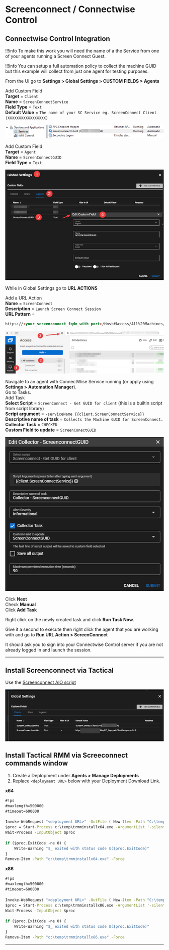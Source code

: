 # Screenconnect / Connectwise Control

## Connectwise Control Integration

!!!info
     To make this work you will need the name of a the Service from one of your agents running a Screen Connect Guest.

!!!info
     You can setup a full automation policy to collect the machine GUID but this example will collect from just one agent for testing purposes.

From the UI go to **Settings > Global Settings > CUSTOM FIELDS > Agents**

Add Custom Field</br>
**Target** = `Client`</br>
**Name** = `ScreenConnectService`</br>
**Field Type** = `Text` </br>
**Default Value** = `The name of your SC Service eg. ScreenConnect Client (XXXXXXXXXXXXXXXXX)`</br>

![Service Name](images/3rdparty_screenconnect1.png)

Add Custom Field</br>
**Target** = `Agent`</br>
**Name** = `ScreenConnectGUID`</br>
**Field Type** = `Text`</br>

![Service Name](images/3rdparty_screenconnect2.png)

While in Global Settings go to **URL ACTIONS**

Add a URL Action</br>
**Name** = `ScreenConnect`</br>
**Description** = `Launch Screen Connect Session`</br>
**URL Pattern** =

```html
https://<your_screenconnect_fqdn_with_port>/Host#Access/All%20Machines//{{agent.ScreenConnectGUID}}/Join
```

![Service Name](images/3rdparty_screenconnect3.png)

Navigate to an agent with ConnectWise Service running (or apply using **Settings > Automation Manager**).</br>
Go to Tasks.</br>
Add Task</br>
**Select Script** = `ScreenConnect - Get GUID for client` (this is a builtin script from script library)</br>
**Script argument** = `-serviceName {{client.ScreenConnectService}}`</br>
**Descriptive name of task** = `Collects the Machine GUID for ScreenConnect.`</br>
**Collector Task** = `CHECKED`</br>
**Custom Field to update** = `ScreenConectGUID`</br>

![Service Name](images/3rdparty_screenconnect4.png)

Click **Next**</br>
Check **Manual**</br>
Click **Add Task**

Right click on the newly created task and click **Run Task Now**.

Give it a second to execute then right click the agent that you are working with and go to **Run URL Action > ScreenConnect**

It should ask you to sign into your Connectwise Control server if you are not already logged in and launch the session.

*****

## Install Screenconnect via Tactical

Use the [Screenconnect AIO script](https://github.com/amidaware/community-scripts/blob/main/scripts/Win_ScreenConnectAIO.ps1)

![AIO](images/3rdparty_sc_aio.png)

## Install Tactical RMM via Screeconnect commands window

1. Create a Deplopment under **Agents > Manage Deployments**
2. Replace `<deployment URL>` below with your Deployment Download Link.

**x64**

```cmd
#!ps
#maxlength=500000
#timeout=600000

Invoke-WebRequest "<deployment URL>" -OutFile ( New-Item -Path "C:\temp\trmminstallx64.exe" -Force )
$proc = Start-Process c:\temp\trmminstallx64.exe -ArgumentList '-silent' -PassThru
Wait-Process -InputObject $proc

if ($proc.ExitCode -ne 0) {
    Write-Warning "$_ exited with status code $($proc.ExitCode)"
}
Remove-Item -Path "c:\temp\trmminstallx64.exe" -Force 
```

**x86**

```cmd
#!ps
#maxlength=500000
#timeout=600000

Invoke-WebRequest "<deployment URL>" -OutFile ( New-Item -Path "C:\temp\trmminstallx86.exe" -Force )
$proc = Start-Process c:\temp\trmminstallx86.exe -ArgumentList '-silent' -PassThru
Wait-Process -InputObject $proc

if ($proc.ExitCode -ne 0) {
    Write-Warning "$_ exited with status code $($proc.ExitCode)"
}
Remove-Item -Path "c:\temp\trmminstallx86.exe" -Force 
```

*****
